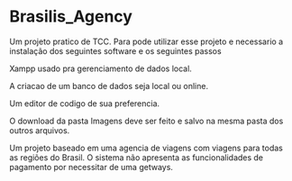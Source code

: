 # Brasilis_Agency
Um projeto pratico de TCC.
Para pode utilizar esse projeto e necessario a instalação dos seguintes software e os seguintes passos
 
Xampp usado pra gerenciamento de dados local.

A criacao de um banco de dados seja local ou online.

Um editor de codigo de sua preferencia.

O download da pasta Imagens deve ser feito e salvo na mesma pasta dos outros arquivos.

Um projeto baseado em uma agencia de viagens com viagens para todas as regiões do Brasil.
O sistema não apresenta as funcionalidades de pagamento por necessitar de uma getways.
